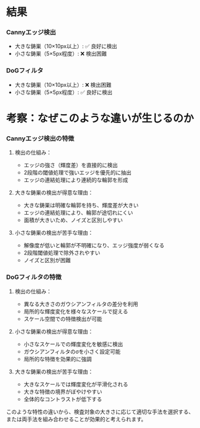 # 結果
### Cannyエッジ検出
- 大きな鋳巣（10×10px以上）: ✅ 良好に検出
- 小さな鋳巣（5×5px程度）: ❌ 検出困難

### DoGフィルタ
- 大きな鋳巣（10×10px以上）: ❌ 検出困難
- 小さな鋳巣（5×5px程度）: ✅ 良好に検出

# 考察：なぜこのような違いが生じるのか

### Cannyエッジ検出の特徴
1. 検出の仕組み：
   - エッジの強さ（輝度差）を直接的に検出
   - 2段階の閾値処理で強いエッジを優先的に抽出
   - エッジの連結処理により連続的な輪郭を形成

2. 大きな鋳巣の検出が得意な理由：
   - 大きな鋳巣は明確な輪郭を持ち、輝度差が大きい
   - エッジの連結処理により、輪郭が途切れにくい
   - 面積が大きいため、ノイズと区別しやすい

3. 小さな鋳巣の検出が苦手な理由：
   - 解像度が低いと輪郭が不明確になり、エッジ強度が弱くなる
   - 2段階閾値処理で除外されやすい
   - ノイズと区別が困難

### DoGフィルタの特徴
1. 検出の仕組み：
   - 異なる大きさのガウシアンフィルタの差分を利用
   - 局所的な輝度変化を様々なスケールで捉える
   - スケール空間での特徴検出が可能

2. 小さな鋳巣の検出が得意な理由：
   - 小さなスケールでの輝度変化を敏感に検出
   - ガウシアンフィルタのσを小さく設定可能
   - 局所的な特徴を効果的に強調

3. 大きな鋳巣の検出が苦手な理由：
   - 大きなスケールでは輝度変化が平滑化される
   - 大きな特徴の境界がぼやけやすい
   - 全体的なコントラストが低下する

このような特性の違いから、検査対象の大きさに応じて適切な手法を選択する、または両手法を組み合わせることが効果的と考えられます。
